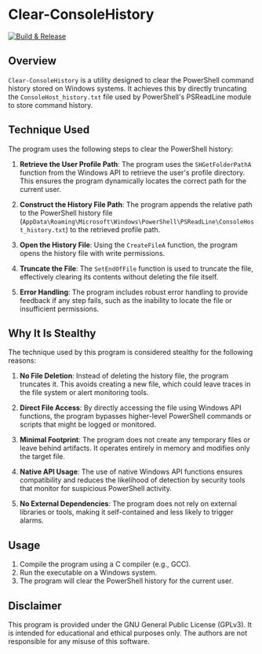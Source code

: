 # Clear-ConsoleHistory
[![Build & Release](https://github.com/getel-arch/Clear-ConsoleHistory/actions/workflows/build_and_release.yaml/badge.svg)](https://github.com/getel-arch/Clear-ConsoleHistory/actions/workflows/build_and_release.yaml)

## Overview

`Clear-ConsoleHistory` is a utility designed to clear the PowerShell command history stored on Windows systems. It achieves this by directly truncating the `ConsoleHost_history.txt` file used by PowerShell's PSReadLine module to store command history.

## Technique Used

The program uses the following steps to clear the PowerShell history:

1. **Retrieve the User Profile Path**: The program uses the `SHGetFolderPathA` function from the Windows API to retrieve the user's profile directory. This ensures the program dynamically locates the correct path for the current user.

2. **Construct the History File Path**: The program appends the relative path to the PowerShell history file (`AppData\Roaming\Microsoft\Windows\PowerShell\PSReadLine\ConsoleHost_history.txt`) to the retrieved profile path.

3. **Open the History File**: Using the `CreateFileA` function, the program opens the history file with write permissions.

4. **Truncate the File**: The `SetEndOfFile` function is used to truncate the file, effectively clearing its contents without deleting the file itself.

5. **Error Handling**: The program includes robust error handling to provide feedback if any step fails, such as the inability to locate the file or insufficient permissions.

## Why It Is Stealthy

The technique used by this program is considered stealthy for the following reasons:

1. **No File Deletion**: Instead of deleting the history file, the program truncates it. This avoids creating a new file, which could leave traces in the file system or alert monitoring tools.

2. **Direct File Access**: By directly accessing the file using Windows API functions, the program bypasses higher-level PowerShell commands or scripts that might be logged or monitored.

3. **Minimal Footprint**: The program does not create any temporary files or leave behind artifacts. It operates entirely in memory and modifies only the target file.

4. **Native API Usage**: The use of native Windows API functions ensures compatibility and reduces the likelihood of detection by security tools that monitor for suspicious PowerShell activity.

5. **No External Dependencies**: The program does not rely on external libraries or tools, making it self-contained and less likely to trigger alarms.

## Usage

1. Compile the program using a C compiler (e.g., GCC).
2. Run the executable on a Windows system.
3. The program will clear the PowerShell history for the current user.

## Disclaimer

This program is provided under the GNU General Public License (GPLv3). It is intended for educational and ethical purposes only. The authors are not responsible for any misuse of this software.
